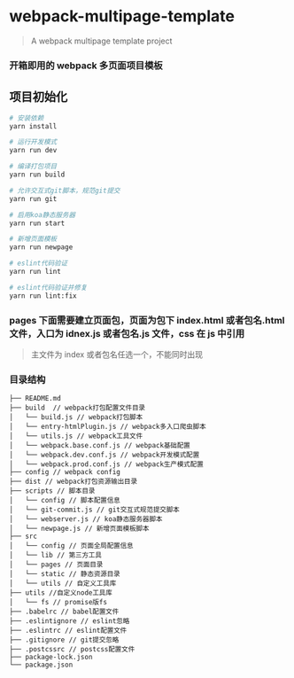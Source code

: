 # webpack-multipage-template

> A webpack multipage template project

### 开箱即用的 webpack 多页面项目模板

## 项目初始化

```bash
# 安装依赖
yarn install

# 运行开发模式
yarn run dev

# 编译打包项目
yarn run build

# 允许交互式git脚本，规范git提交
yarn run git

# 启用koa静态服务器
yarn run start

# 新增页面模板
yarn run newpage

# eslint代码验证
yarn run lint

# eslint代码验证并修复
yarn run lint:fix

```

### pages 下面需要建立页面包，页面为包下 index.html 或者包名.html 文件，入口为 idnex.js 或者包名.js 文件，css 在 js 中引用

> 主文件为 index 或者包名任选一个，不能同时出现

### 目录结构

```
├── README.md
├── build  // webpack打包配置文件目录
│   └── build.js // webpack打包脚本
│   └── entry-htmlPlugin.js // webpack多入口爬虫脚本
│   └── utils.js // webpack工具文件
│   └── webpack.base.conf.js // webpack基础配置
│   └── webpack.dev.conf.js // webpack开发模式配置
│   └── webpack.prod.conf.js // webpack生产模式配置
├── config // webpack config
├── dist // webpack打包资源输出目录
├── scripts // 脚本目录
│   └── config // 脚本配置信息
│   └── git-commit.js // git交互式规范提交脚本
│   └── webserver.js // koa静态服务器脚本
│   └── newpage.js // 新增页面模板脚本
├── src
│   └── config // 页面全局配置信息
│   └── lib // 第三方工具
│   └── pages // 页面目录
│   └── static // 静态资源目录
│   └── utils // 自定义工具库
├── utils //自定义node工具库
│   └── fs // promise版fs
├── .babelrc // babel配置文件
├── .eslintignore // eslint忽略
├── .eslintrc // eslint配置文件
├── .gitignore // git提交忽略
├── .postcssrc // postcss配置文件
├── package-lock.json
└── package.json

```
